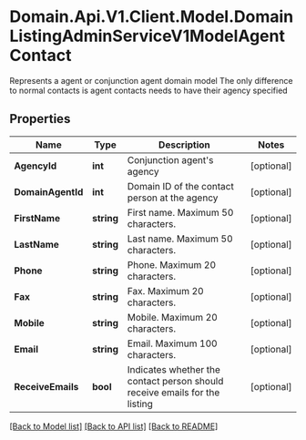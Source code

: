 # Domain.Api.V1.Client.Model.DomainListingAdminServiceV1ModelAgentContact
Represents a agent or conjunction agent domain model  The only difference to normal contacts is agent contacts needs to have their agency specified
## Properties

Name | Type | Description | Notes
------------ | ------------- | ------------- | -------------
**AgencyId** | **int** | Conjunction agent&#39;s agency | [optional] 
**DomainAgentId** | **int** | Domain ID of the contact person at the agency | [optional] 
**FirstName** | **string** | First name. Maximum 50 characters. | [optional] 
**LastName** | **string** | Last name. Maximum 50 characters. | [optional] 
**Phone** | **string** | Phone. Maximum 20 characters. | [optional] 
**Fax** | **string** | Fax. Maximum 20 characters. | [optional] 
**Mobile** | **string** | Mobile. Maximum 20 characters. | [optional] 
**Email** | **string** | Email. Maximum 100 characters. | [optional] 
**ReceiveEmails** | **bool** | Indicates whether the contact person should receive emails for the listing | [optional] 

[[Back to Model list]](../README.md#documentation-for-models) [[Back to API list]](../README.md#documentation-for-api-endpoints) [[Back to README]](../README.md)

